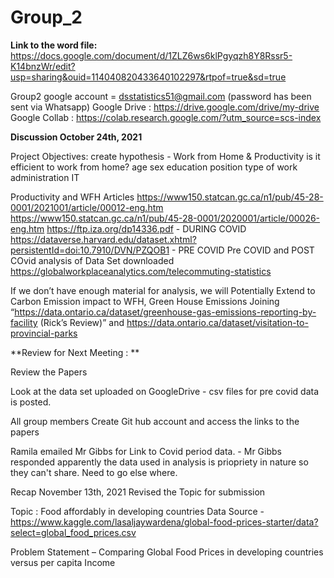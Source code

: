 # Group_2
**Link to the word file:**
https://docs.google.com/document/d/1ZLZ6ws6klPgyqzh8Y8Rssr5-K14bnzWr/edit?usp=sharing&ouid=114040820433640102297&rtpof=true&sd=true 

Group2 google account = dsstatistics51@gmail.com (password has been sent via Whatsapp)
Google Drive  :  https://drive.google.com/drive/my-drive
Google Collab : https://colab.research.google.com/?utm_source=scs-index

**Discussion October 24th, 2021**

Project Objectives:
create hypothesis - Work from Home & Productivity 
is it efficient to work from home?
age
sex
education
position
type of work
administration
IT


Productivity and WFH
Articles 
https://www150.statcan.gc.ca/n1/pub/45-28-0001/2021001/article/00012-eng.htm
https://www150.statcan.gc.ca/n1/pub/45-28-0001/2020001/article/00026-eng.htm
https://ftp.iza.org/dp14336.pdf - DURING COVID 
https://dataverse.harvard.edu/dataset.xhtml?persistentId=doi:10.7910/DVN/PZQOB1 - PRE COVID 
Pre COVID and POST COvid analysis of
Data Set downloaded 
https://globalworkplaceanalytics.com/telecommuting-statistics


If we don’t have enough material for analysis, we will Potentially Extend to Carbon Emission impact to WFH, Green House Emissions
Joining “https://data.ontario.ca/dataset/greenhouse-gas-emissions-reporting-by-facility (Rick’s Review)” and https://data.ontario.ca/dataset/visitation-to-provincial-parks

**Review for Next Meeting  : **

Review the Papers 

Look at the data set uploaded on GoogleDrive - csv files for pre covid data is posted. 

All group members Create Git hub account and access the links to the papers 

Ramila emailed Mr Gibbs for Link to Covid period data. - Mr Gibbs responded apparently the data used in analysis is priopriety in nature so they can't share. Need to go else where. 


Recap November 13th, 2021
Revised the Topic for submission 

Topic :  Food affordably in developing countries 
Data Source  - https://www.kaggle.com/lasaljaywardena/global-food-prices-starter/data?select=global_food_prices.csv

Problem Statement – Comparing Global Food Prices in developing countries versus per capita Income 



